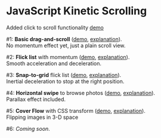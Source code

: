 # JavaScript Kinetic Scrolling

Added click to scroll functionality [demo](http://meghprkh.github.io/kinetic/5)

\#1: **Basic drag-and-scroll** ([demo](http://ariya.github.io/kinetic/1/), [explanation](http://ariya.ofilabs.com/2013/08/javascript-kinetic-scrolling-part-1.html)).<br/>
No momentum effect yet, just a plain scroll view.

\#2: **Flick list** with momentum ([demo](http://ariya.github.io/kinetic/2), [explanation](http://ariya.ofilabs.com/2013/11/javascript-kinetic-scrolling-part-2.html)).<br/>
Smooth acceleration and deceleration.

\#3: **Snap-to-grid** flick list ([demo](http://ariya.github.io/kinetic/3), [explanation](http://ariya.ofilabs.com/2013/12/javascript-kinetic-scrolling-part-3.html)).<br/>
Inertial deceleration to stop at the right position.

\#4: **Horizontal swipe** to browse photos ([demo](http://ariya.github.io/kinetic/4), [explanation](http://ariya.ofilabs.com/2013/12/javascript-kinetic-scrolling-part-4.html)).<br/>
Parallax effect included.

\#5: **Cover Flow** with CSS transform ([demo](http://ariya.github.io/kinetic/5), [explanation](http://ariya.ofilabs.com/2014/01/javascript-kinetic-scrolling-part-5-cover-flow-effect.html)).<br/>
Flipping images in 3-D space

\#6: _Coming soon_.
